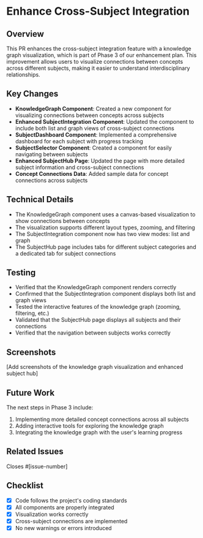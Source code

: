 # Enhance Cross-Subject Integration

## Overview

This PR enhances the cross-subject integration feature with a knowledge graph visualization, which is part of Phase 3 of our enhancement plan. This improvement allows users to visualize connections between concepts across different subjects, making it easier to understand interdisciplinary relationships.

## Key Changes

- **KnowledgeGraph Component**: Created a new component for visualizing connections between concepts across subjects
- **Enhanced SubjectIntegration Component**: Updated the component to include both list and graph views of cross-subject connections
- **SubjectDashboard Component**: Implemented a comprehensive dashboard for each subject with progress tracking
- **SubjectSelector Component**: Created a component for easily navigating between subjects
- **Enhanced SubjectHub Page**: Updated the page with more detailed subject information and cross-subject connections
- **Concept Connections Data**: Added sample data for concept connections across subjects

## Technical Details

- The KnowledgeGraph component uses a canvas-based visualization to show connections between concepts
- The visualization supports different layout types, zooming, and filtering
- The SubjectIntegration component now has two view modes: list and graph
- The SubjectHub page includes tabs for different subject categories and a dedicated tab for subject connections

## Testing

- Verified that the KnowledgeGraph component renders correctly
- Confirmed that the SubjectIntegration component displays both list and graph views
- Tested the interactive features of the knowledge graph (zooming, filtering, etc.)
- Validated that the SubjectHub page displays all subjects and their connections
- Verified that the navigation between subjects works correctly

## Screenshots

[Add screenshots of the knowledge graph visualization and enhanced subject hub]

## Future Work

The next steps in Phase 3 include:
1. Implementing more detailed concept connections across all subjects
2. Adding interactive tools for exploring the knowledge graph
3. Integrating the knowledge graph with the user's learning progress

## Related Issues

Closes #[issue-number]

## Checklist

- [x] Code follows the project's coding standards
- [x] All components are properly integrated
- [x] Visualization works correctly
- [x] Cross-subject connections are implemented
- [x] No new warnings or errors introduced
